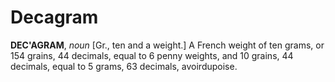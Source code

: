 # Decagram

**DEC'AGRAM**, _noun_ \[Gr., ten and a weight.\] A French weight of ten grams, or 154 grains, 44 decimals, equal to 6 penny weights, and 10 grains, 44 decimals, equal to 5 grams, 63 decimals, avoirdupoise.